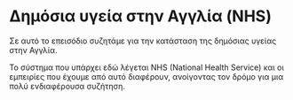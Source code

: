 # Δημόσια υγεία στην Αγγλία (NHS)

Σε αυτό το επεισόδιο συζητάμε για την κατάσταση της δημόσιας υγείας στην Αγγλία.

Το σύστημα που υπάρχει εδώ λέγεται NHS (National Health Service) και οι εμπειρίες που έχουμε από αυτό διαφέρουν, ανοίγοντας τον δρόμο για μια πολύ ενδιαφέρουσα συζήτηση.

